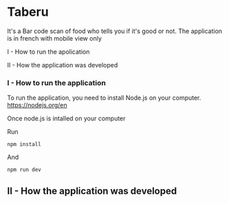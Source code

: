# Taberu

It's a Bar code scan of food who tells you if it's good or not. The application is in french with mobile view only

I - How to run the apolication

II - How the application was developed

### I - How to run the application

To run the application, you need to install Node.js on your computer.
https://nodejs.org/en

Once node.js is intalled on your computer

Run

```
npm install
```

And

```
npm run dev
```

## II - How the application was developed

